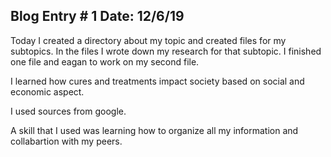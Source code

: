 ## Blog Entry # 1						     Date: 12/6/19


Today I created a directory about my topic and created files for my subtopics. In the files I wrote down my research for that subtopic. I finished one file and eagan to work on my second file. 

I learned how cures and treatments impact society based on social and economic aspect.

I used sources from google.

A skill that I used was learning how to organize all my information and collabartion with my peers. 